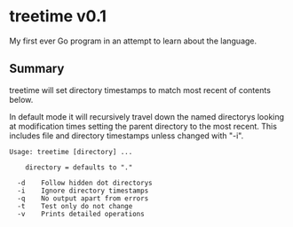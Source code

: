 # treetime v0.1

My first ever Go program in an attempt to learn about the language.

Summary
-------
treetime will set directory timestamps to match most recent of contents below.

In default mode it will recursively travel down the named directorys looking at
modification times setting the parent directory to the most recent.  This includes file and directory timestamps unless changed with "-i".
 
```
Usage: treetime [directory] ...

	directory = defaults to "."

  -d    Follow hidden dot directorys
  -i    Ignore directory timestamps
  -q    No output apart from errors
  -t    Test only do not change
  -v    Prints detailed operations
```